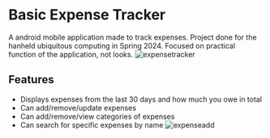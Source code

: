 # Basic Expense Tracker
A android mobile application made to track expenses. Project done for the hanheld ubiquitous computing in Spring 2024.
Focused on practical function of the application, not looks.
![expensetracker](https://github.com/user-attachments/assets/090b5ab8-51b3-4ede-9300-1000a177bfd8)
## Features
- Displays expenses from the last 30 days and how much you owe in total
- Can add/remove/update expenses
- Can add/remove/view categories of expenses
- Can search for specific expenses by name
![expenseadd](https://github.com/user-attachments/assets/125c2435-8abf-4299-bd4f-d67b83561224)
